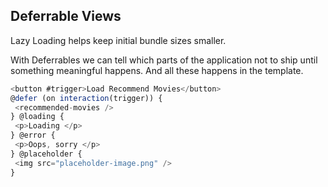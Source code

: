 ## Deferrable Views

Lazy Loading helps keep initial bundle sizes smaller.

With Deferrables we can tell which parts of the application not to ship until something meaningful happens. And all these happens in the template.

```js
<button #trigger>Load Recommend Movies</button>
@defer (on interaction(trigger)) {
 <recommended-movies />
} @loading {
 <p>Loading </p>
} @error {
 <p>Oops, sorry </p>
} @placeholder {
 <img src="placeholder-image.png" />
}
```
